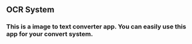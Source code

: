 ## OCR System 
### This is a image to text converter app. You can easily use this app for your convert system.






